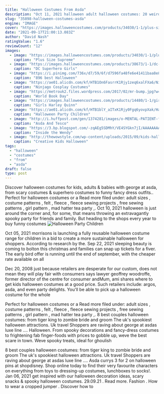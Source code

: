 ```yaml
---
title: "Halloween Costumes From Asda"
description: "Oct 11, 2021 halloween adult halloween costumes: 20 weird and wonderful ideas from netflix characters and halloween classics, to kooky food combinations and fashion throwbacks,"
slug: "35898-halloween-costumes-asda"
engine: "IMAGE"
cover: "https://images.halloweencostumes.com/products/34030/1-1/plus-size-supreme-alice-costume.jpg"
date: "2021-09-17T21:00:13.083Z"
author: "David Nash"
ratingValue: "1.6"
reviewCount: "12"
images:
  - image: "https://images.halloweencostumes.com/products/34030/1-1/plus-size-supreme-alice-costume.jpg"
    caption: "Plus Size Supreme"
  - image: "https://images.halloweencostumes.com/products/38673/1-1/dc-superhero-girls-batgirl-deluxe-costume.jpg"
    caption: "DC Superhero Girls"
  - image: "https://i.pinimg.com/736x/d7/59/6f/d7596fa48fe6e41411baa8e85afac64f--family-halloween-halloween-.jpg"
    caption: "896 best Halloween"
  - image: "https://ae01.alicdn.com/kf/HTB1On6FasrrK1Rjy1zeq6xalFXa6/Ninjago-Cosplay-Costumes-Boys-Clothes-Sets-Superhero-Cosplay-Boy-Ninja-Costume-Girls-Halloween-Party-Dress-Up.jpg"
    caption: "Ninjago Cosplay Costumes"
  - image: "https://metrouk2.files.wordpress.com/2017/02/mr-bump.jpg?w=620&h=792&crop=1"
    caption: "World Book Day"
  - image: "https://images.halloweencostumes.com/products/14480/1-1/girls-harley-quinn-tutu-costume.jpg"
    caption: "Girls Harley Quinn"
  - image: "https://ae01.alicdn.com/kf/HTB1blY_aITxK1Rjy0Fgq6yovpXak/Halloween-Party-Children-Kids-Cosplay-Witch-Costume-Girls-Halloween-Costume-Party-Purple-Witch-Dress-With-Hat.jpg"
    caption: "Halloween Party Children"
  - image: "http://i.huffpost.com/gen/1374281/images/o-MENTAL-PATIENT-facebook.jpg"
    caption: "Asda And Tesco"
  - image: "https://3.bp.blogspot.com/-zqAEg5SDMhY/VE4SYGkn7jI/AAAAAAAAbeo/f38dwZL51zo/s1600/halloween-at-poundland.jpg"
    caption: "Inside the Wendy"
  - image: "http://thewowstyle.com/wp-content/uploads/2015/09/kids-halloween-costumes.jpg"
    caption: "Creative Kids Halloween"
tags:
  - "halloween"
  - "costumes"
  - "from"
  - "asda"
draft: false
type: post
---
```


Discover halloween costumes for kids, adults & babies with george at asda, from scary costumes & superhero costumes to funny fancy dress outfits.. Perfect for halloween costumes or a  Read more filed under: adult sizes , costume patterns , felt , fleece , fleece sewing projects , free sewing patterns , girl pattern , mad hatter tea party ,. Oct 10, 2021 halloween is just around the corner  and, for some, that means throwing an extravagantly spooky party for friends and family. But heading to the shops every year to buy funny costumes
![Halloween Party Children](https://ae01.alicdn.com/kf/HTB1blY_aITxK1Rjy0Fgq6yovpXak/Halloween-Party-Children-Kids-Cosplay-Witch-Costume-Girls-Halloween-Costume-Party-Purple-Witch-Dress-With-Hat.jpg "Halloween Party Children")

Oct 05, 2021 morrisons is launching a fully reusable halloween costume range for children in a bid to create a more sustainable halloween for shoppers. According to research by the. Sep 22, 2021 sleeping beauty is coming to bolton this christmas and families can snap up tickets for a fiver. The early bird offer is running until the end of september, with the cheaper rate available on all
<!--inArticleAds-->

<!--galleryOne-->

Dec 20, 2008 just because retailers are desperate for our custom, does not mean they will play fair with consumers says lawyer geoffrey woodroffe, former director of the centre for consumer andMum, ami shares where to get kids halloween costumes at a good price. Such retailers include: argos, asda, and even party delights. You'll be able to pick up a halloween costume for the whole
<!--inArticleAds-->

<!--galleryTwo-->

Perfect for halloween costumes or a  Read more filed under: adult sizes , costume patterns , felt , fleece , fleece sewing projects , free sewing patterns , girl pattern , mad hatter tea party ,. 8 best couples halloween costumes: from tiger king to zombie bride and groom  The uk's spookiest halloween attractions. Uk travel Shoppers are raving about george at asdas luxe line .... Halloween. From spooky decorations and fancy-dress costumes to frightening fab finger-foods with prices to gobble up, weve the best scare in town. Weve spooky treats, ideal for ghoulish
<!--galleryThree-->

8 best couples halloween costumes: from tiger king to zombie bride and groom  The uk's spookiest halloween attractions. Uk travel Shoppers are raving about george at asdas luxe line .... Asda currys  3 for 2 on halloween pins at shopdisney. Shop online today to find their very favourite characters on everything from toys to dressing-up costumes, lunchboxes to socks!. Jan 06, 2021 get inspired with our halloween decoration ideas, scary snacks & spooky halloween costumes. 29.09.21 . Read more. Fashion . How to wear a cropped jumper . Discover how to